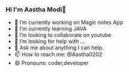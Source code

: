 ### Hi I'm Aastha Modi👋


- 🔭 I’m currently working on Magic notes App
- 🌱 I’m currently learning JAVA
- 👯 I’m looking to collaborate on youtube
- 🤔 I’m looking for help with ...
- 💬 Ask me about anything I can help.
- 📫 How to reach me: @Aastha0202
- 😄 Pronouns: coder,developer

